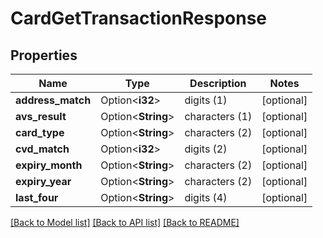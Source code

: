 # CardGetTransactionResponse

## Properties

Name | Type | Description | Notes
------------ | ------------- | ------------- | -------------
**address_match** | Option<**i32**> | digits (1) | [optional]
**avs_result** | Option<**String**> | characters (1) | [optional]
**card_type** | Option<**String**> | characters (2) | [optional]
**cvd_match** | Option<**i32**> | digits (2) | [optional]
**expiry_month** | Option<**String**> | characters (2) | [optional]
**expiry_year** | Option<**String**> | characters (2) | [optional]
**last_four** | Option<**String**> | digits (4) | [optional]

[[Back to Model list]](../README.md#documentation-for-models) [[Back to API list]](../README.md#documentation-for-api-endpoints) [[Back to README]](../README.md)


